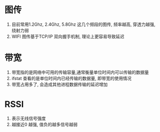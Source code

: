 # 图传

1. 目前常用1.2Ghz, 2.4Ghz, 5.8Ghz 这几个频段的图传, 频率越高, 穿透力越强, 绕射力弱
2. WIFI 图传基于TCP/IP 双向握手机制, 理论上更容易导致延迟


# 带宽

1. 带宽指的是网络中可用的传输容量,通常衡量单位时间内可以传输的数据量
2. ifstat 查看的是单位时间内已经传输的数据量, 即带宽的使用情况
3. 带宽占用多了, 会造成其他进程数据传输的延迟增加

# RSSI

1. 表示无线信号强度
2. 越接近0 越强, 值负的越多信号越弱
